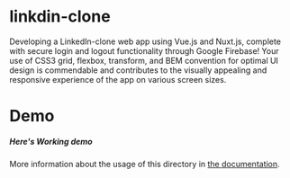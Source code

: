 # linkdin-clone


Developing a LinkedIn-clone web app using Vue.js and Nuxt.js, complete with secure login and logout functionality through Google Firebase! Your use of CSS3 grid, flexbox, transform, and BEM convention for optimal UI design is commendable and contributes to the visually appealing and responsive experience of the app on various screen sizes.

# Demo

##### Here's Working demo

More information about the usage of this directory in [the documentation](https://nuxtjs.org/docs/2.x/directory-structure/store).
